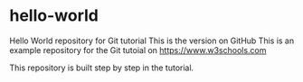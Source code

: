 # hello-world
Hello World repository for Git tutorial
This is the version on GitHub
This is an example repository for the Git tutoial on https://www.w3schools.com

This repository is built step by step in the tutorial.

